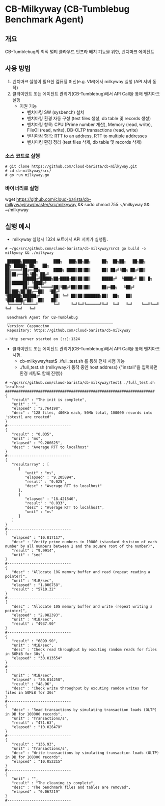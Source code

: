 # CB-Milkyway (CB-Tumblebug Benchmark Agent)

## 개요
CB-Tumblebug의 최적 멀티 클라우드 인프라 배치 기능을 위한, 벤치마크 에이전트

## 사용 방법

1. 벤치마크 실행이 필요한 컴퓨팅 머신(e.g. VM)에서 milkyway 실행 (API 서버 동작)
2. 클라이언트 또는 에이전트 관리기(CB-Tumblebug)에서 API Call을 통해 벤치마크 실행
   - 지원 기능
     - 벤치마킹 SW (sysbench) 설치
     - 벤치마킹 환경 자동 구성 (test files 생성, db table 및 records 생성)
     - 벤치마킹 항목: CPU (Prime number 계산), Memory (read, write), FileOI (read, write), DB-OLTP transactions (read, write)
     - 벤치마킹 항목: RTT to an address, RTT to multiple addresses
     - 벤치마킹 환경 정리 (test files 삭제, db table 및 records 삭제)

### 소스 코드로 실행
```Shell
# git clone https://github.com/cloud-barista/cb-milkyway.git
# cd cb-milkyway/src/
# go run milkyway.go
```

### 바이너리로 실행
wget https://github.com/cloud-barista/cb-milkyway/raw/master/src/milkyway && sudo chmod 755 ~/milkyway && ~/milkyway

## 실행 예시 

- milkyway 실행시 1324 포트에서 API 서버가 실행됨.

```Shell
# ~/go/src/github.com/cloud-barista/cb-milkyway/src$ go build -o milkyway && ./milkyway 

 ██████╗██████╗       ███╗   ███╗██╗██╗     ██╗  ██╗██╗   ██╗██╗    ██╗ █████╗ ██╗   ██╗
██╔════╝██╔══██╗      ████╗ ████║██║██║     ██║ ██╔╝╚██╗ ██╔╝██║    ██║██╔══██╗╚██╗ ██╔╝
██║     ██████╔╝█████╗██╔████╔██║██║██║     █████╔╝  ╚████╔╝ ██║ █╗ ██║███████║ ╚████╔╝ 
██║     ██╔══██╗╚════╝██║╚██╔╝██║██║██║     ██╔═██╗   ╚██╔╝  ██║███╗██║██╔══██║  ╚██╔╝  
╚██████╗██████╔╝      ██║ ╚═╝ ██║██║███████╗██║  ██╗   ██║   ╚███╔███╔╝██║  ██║   ██║   
 ╚═════╝╚═════╝       ╚═╝     ╚═╝╚═╝╚══════╝╚═╝  ╚═╝   ╚═╝    ╚══╝╚══╝ ╚═╝  ╚═╝   ╚═╝                    

 Benchmark Agent for CB-Tumblebug
 ________________________________________________
 Version: Cappuccino
 Repository: https://github.com/cloud-barista/cb-milkyway

⇨ http server started on [::]:1324
```

- 클라이언트 또는 에이전트 관리기(CB-Tumblebug)에서 API Call을 통해 벤치마크 시험.
  - cb-milkyway/test$ ./full_test.sh 를 통해 전체 시험 가능
  - ./full_test.sh {milkyway가 동작 중인 host address} {"install"을 입력하면 환경 세팅도 함께 진행}}

```Shell
# ~/go/src/github.com/cloud-barista/cb-milkyway/test$ ./full_test.sh localhost
####################################################################
{
   "result" : "The init is complete",
   "unit" : "",
   "elapsed" : "2.764198",
   "desc" : "128 files, 400Kb each, 50Mb total, 100000 records into 'sbtest1 are created"
}
#-----------------------------
{
   "result" : "0.035",
   "unit" : "ms",
   "elapsed" : "9.206625",
   "desc" : "Average RTT to localhost"
}
#-----------------------------
{
   "resultarray" : [
      {
         "unit" : "ms",
         "elapsed" : "9.205894",
         "result" : "0.025",
         "desc" : "Average RTT to localhost"
      },
      {
         "elapsed" : "18.421540",
         "result" : "0.033",
         "desc" : "Average RTT to localhost",
         "unit" : "ms"
      }
   ]
}
#-----------------------------
{
   "elapsed" : "10.017117",
   "desc" : "Verify prime numbers in 10000 (standard division of each number by all numbers between 2 and the square root of the number)",
   "result" : "9.9914",
   "unit" : "sec"
}
#-----------------------------
{
   "desc" : "Allocate 10G memory buffer and read (repeat reading a pointer)",
   "unit" : "MiB/sec",
   "elapsed" : "1.806758",
   "result" : "5710.32"
}
#-----------------------------
{
   "desc" : "Allocate 10G memory buffer and write (repeat writing a pointer)",
   "elapsed" : "2.082393",
   "unit" : "MiB/sec",
   "result" : "4937.90"
}
#-----------------------------
{
   "result" : "6899.90",
   "unit" : "MiB/sec",
   "desc" : "Check read throughput by excuting random reads for files in 50MiB for 30s",
   "elapsed" : "30.013554"
}
#-----------------------------
{
   "unit" : "MiB/sec",
   "elapsed" : "30.014258",
   "result" : "48.96",
   "desc" : "Check write throughput by excuting random writes for files in 50MiB for 30s"
}
#-----------------------------
{
   "desc" : "Read transactions by simulating transaction loads (OLTP) in DB for 100000 records",
   "unit" : "Transactions/s",
   "result" : "471.63",
   "elapsed" : "10.026478"
}
#-----------------------------
{
   "result" : "136.93",
   "unit" : "Transactions/s",
   "desc" : "Write transactions by simulating transaction loads (OLTP) in DB for 100000 records",
   "elapsed" : "10.052215"
}
#-----------------------------
{
   "unit" : "",
   "result" : "The cleaning is complete",
   "desc" : "The benchmark files and tables are removed",
   "elapsed" : "0.067219"
}
#-----------------------------
```